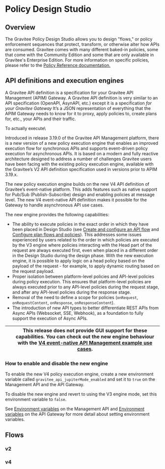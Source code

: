 # Policy Design Studio

## Overview

The Gravitee Policy Design Studio allows you to design "flows," or policy enforcement sequences that protect, transform, or otherwise alter how APIs are consumed. Gravitee comes with many different baked-in policies, some that come with the Community Edition and some that are only available in Gravitee's Enterprise Edition. For more information on specific policies, please refer to the [Policy Reference documentation. ](../../reference/policy-reference/)

## API definitions and execution engines

A Gravitee API definition is a specification for your Gravitee API Management (APIM) Gateway. A Gravitee API definition is very similar to an API specification (OpenAPI, AsynAPI, etc.) except it is a specification _for your Gravitee Gateway_ It’s a JSON representation of everything that the APIM Gateway needs to know for it to proxy, apply policies to, create plans for, etc., your APIs and their traffic.&#x20;

To actually execute\


Introduced in release 3.19.0 of the Gravitee API Management platform, there is a new version of a new policy execution engine that enables an improved execution flow for synchronous APIs and supports event-driven policy execution for asynchronous APIs. It is based on a modern and fully reactive architecture designed to address a number of challenges Gravitee users have been facing with the existing policy execution engine, available with the Gravitee’s V2 API definition specification used in versions prior to APIM 3.19.x.

The new policy execution engine builds on the new V4 API definition of Gravitee’s event-native platform. This adds features such as native support for Pub/Sub (Publish-Subscribe) design and enabling policies at message level. The new V4 event-native API definition makes it possible for the Gateway to handle asynchronous API use cases.

The new engine provides the following capabilities:

* The ability to execute policies in the exact order in which they have been placed in Design Studio (see [Create and configure an API flow](https://docs.gravitee.io/apim/3.x/apim\_publisherguide\_design\_studio\_create.html#create\_and\_configure\_an\_api\_flow) and [Configure plan flows and policies](https://docs.gravitee.io/apim/3.x/apim\_publisherguide\_plan\_policies.html)). This addresses some issues experienced by users related to the order in which policies are executed by the V3 engine where policies interacting with the Head part of the request are always executed first, even when placed in a different order in the Design Studio during the design phase. With the new execution engine, it is possible to apply logic on a head policy based on the payload of the request - for example, to apply dynamic routing based on the request payload.
* Proper isolation between platform-level policies and API-level policies during policy execution. This ensures that platform-level policies are always executed prior to any API-level policies during the request stage, and after any API-level policies during the response stage.
* Removal of the need to define a scope for policies (`onRequest`, `onRequestContent`, `onResponse`, `onResponseContent`).
* The introduction of new API types to better differentiate REST APIs from Async APIs (Websocket, SSE, Webhook), as a foundation to fully support the execution of Async APIs.

|   | This release does not provide GUI support for these capabilities. You can check out the new engine behaviour with the [V4 event-native API Management example use cases](https://docs.gravitee.io/apim/3.x/event\_native\_apim\_example\_use\_cases.html). |
| - | ---------------------------------------------------------------------------------------------------------------------------------------------------------------------------------------------------------------------------------------------------------- |

### How to enable and disable the new engine

To enable the new V4 policy execution engine, create a new environment variable called `gravitee_api_jupiterMode_enabled` and set it to `true` on the Management API and the API Gateway.

To disable the new engine and revert to using the V3 engine mode, set this environment variable to `false`.

See [Environment variables](https://docs.gravitee.io/apim/3.x/apim\_installguide\_rest\_apis\_configuration.html#environment\_variables) on the Management API and [Environment variables](https://docs.gravitee.io/apim/3.x/apim\_installguide\_gateway\_configuration.html#environment\_variables) on the API Gateway for more detail about setting environment variables.

## Flows

### v2

### v4
